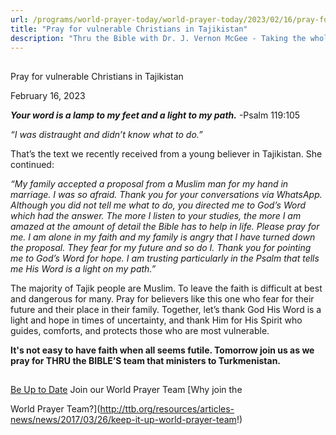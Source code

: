 ```yaml
---
url: /programs/world-prayer-today/world-prayer-today/2023/02/16/pray-for-vulnerable-christians-in-tajikistan
title: "Pray for vulnerable Christians in Tajikistan"
description: "Thru the Bible with Dr. J. Vernon McGee - Taking the whole Word to the whole world"
---
```







## 
 Pray for vulnerable Christians in Tajikistan


February 16, 2023




***Your word is a lamp to my feet and a light to my path.*** -Psalm 119:105

*“I was distraught and didn’t know what to do.”*

That’s the text we recently received from a young believer in Tajikistan. She continued:

*“My family accepted a proposal from a Muslim man for my hand in marriage. I was so afraid. Thank you for your conversations via WhatsApp. Although you did not tell me what to do, you directed me to God’s Word which had the answer. The more I listen to your studies, the more I am amazed at the amount of detail the Bible has to help in life. Please pray for me. I am alone in my faith and my family is angry that I have turned down the proposal. They fear for my future and so do I. Thank you for pointing me to God’s Word for hope. I am trusting particularly in the Psalm that tells me His Word is a light on my path.”*

The majority of Tajik people are Muslim. To leave the faith is difficult at best and dangerous for many. Pray for believers like this one who fear for their future and their place in their family. Together, let’s thank God His Word is a light and hope in times of uncertainty, and thank Him for His Spirit who guides, comforts, and protects those who are most vulnerable.

**It's not easy to have faith when all seems futile. Tomorrow join us as we pray for THRU the BIBLE’S team that ministers to Turkmenistan.**







## 




[Be Up to Date](http://feeds.feedburner.com/WorldPrayerToday "World Prayer Today RSS Feed")
Join our World Prayer Team
[Why join the  

World Prayer Team?](http://ttb.org/resources/articles-news/news/2017/03/26/keep-it-up-world-prayer-team!)




